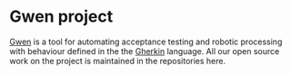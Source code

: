 Gwen project
============

[Gwen](https://gweninterpreter.org/) is a tool for automating acceptance testing and robotic processing with behaviour defined in the the [Gherkin](https://cucumber.io/docs/gherkin/reference/) language. All our open source work on the project is maintained in the repositories here.

